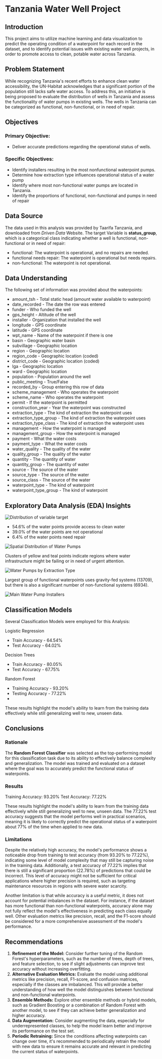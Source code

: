 # Tanzania Water Well Project
## Introduction
This project aims to utilize machine learning and data visualization to predict the operating condition of a waterpoint for each record in the dataset, and to identify potential issues with existing water well projects, in order to promote access to clean, potable water across Tanzania.

## Problem Statement
While recognizing Tanzania's recent efforts to enhance clean water accessibility, the UN-Habitat acknowledges that a significant portion of the population still lacks safe water access. To address this, an initiative is being proposed to evaluate the distribution of wells in Tanzania and assess the functionality of water pumps in existing wells. The wells in Tanzania can be categorized as functional, non-functional, or in need of repair.


## Objectives

### Primary Objective:
- Deliver accurate predictions regarding the operational status of wells.

### Specific Objectives:
- Identify installers resulting in the most nonfunctional waterpoint pumps.
- Determine how extraction type influences operational status of a water pump
- Identify where most non-functional water pumps are located in Tanzania.
- Identify the proportions of functional, non-functional and pumps in need of repair


## Data Source
The data used in this analysis was provided by Taarifa Tanzania, and downloaded from *Driven Data* Website.
The target Variable is **status_group**, which is a categorical class indicating whether a well is functional, non-functional or in need of repair:
- functional: The waterpoint is operational, and no repairs are needed.
- functional needs repair: The waterpoint is operational but needs repairs.
- non-functional: The waterpoint is not operational.

## Data Understanding
The following set of information was provided about the waterpoints:

- amount_tsh - Total static head (amount water available to waterpoint)
- date_recorded - The date the row was entered
- funder - Who funded the well
- gps_height - Altitude of the well
- installer - Organization that installed the well
- longitude - GPS coordinate
- latitude - GPS coordinate
- wpt_name - Name of the waterpoint if there is one
- basin - Geographic water basin
- subvillage - Geographic location
- region - Geographic location
- region_code - Geographic location (coded)
- district_code - Geographic location (coded)
- lga - Geographic location
- ward - Geographic location
- population - Population around the well
- public_meeting - True/False
- recorded_by - Group entering this row of data
- scheme_management - Who operates the waterpoint
- scheme_name - Who operates the waterpoint
- permit - If the waterpoint is permitted
- construction_year - Year the waterpoint was constructed
- extraction_type - The kind of extraction the waterpoint uses
- extraction_type_group - The kind of extraction the waterpoint uses
- extraction_type_class - The kind of extraction the waterpoint uses
- management - How the waterpoint is managed
- management_group - How the waterpoint is managed
- payment - What the water costs
- payment_type - What the water costs
- water_quality - The quality of the water
- quality_group - The quality of the water
- quantity - The quantity of water
- quantity_group - The quantity of water
- source - The source of the water
- source_type - The source of the water
- source_class - The source of the water
- waterpoint_type - The kind of waterpoint
- waterpoint_type_group - The kind of waterpoint


## Exploratory Data Analysis (EDA) Insights

![Distribution of variable target](pictures/distribution_of_variable_target.JPG)

- 54.6% of the water points provide access to clean water
- 39.0% of the water points are not operational
- 6.4% of the water points need repair

![Spatial Distribution of Water Pumps](pictures/spatial_distribution.JPG)

Clusters of yellow and teal points indicate regions where water infrastructure might be failing or in need of urgent attention.

![Water Pumps by Extraction Type](pictures/heatmap_of_status_and_extraction_type.JPG)

Largest group of functional waterpoints uses gravity-fed systems (13709), but there is also a significant number of non-functional systems (6934).

![Main Water Pump Installers](pictures/installer_tz.JPG)

## Classification Models
Several Classification Models were employed for this Analysis:

Logistic Regression
- Train Accuracy - 64.54%
- Test Accuracy - 64.02%

Decision Trees
- Train Accuracy - 80.05%
- Test Accuracy - 67.75%
 
Random Forest
- Training Accuracy - 93.20%
- Testing Accuracy - 77.22%
- 
These results highlight the model's ability to learn from the training data effectively while still generalizing well to new, unseen data. 
 

## Conclusions
### Rationale

The **Random Forest Classifier** was selected as the top-performing model for this classification task due to its ability to effectively balance complexity and generalization. The model was trained and evaluated on a dataset where the goal was to accurately predict the functional status of waterpoints.

### Results

Training Accuracy: 93.20%
Test Accuracy: 77.22%

These results highlight the model's ability to learn from the training data effectively while still generalizing well to new, unseen data. The 77.22% test accuracy suggests that the model performs well in practical scenarios, meaning it is likely to correctly predict the operational status of a waterpoint about 77% of the time when applied to new data.

### Limitations
Despite the relatively high accuracy, the model's performance shows a noticeable drop from training to test accuracy (from 93.20% to 77.22%), indicating some level of model complexity that may still be capturing noise in the training data. Additionally, a test accuracy of 77.22% implies that there is still a significant proportion (22.78%) of predictions that could be incorrect. This level of accuracy might not be sufficient for critical applications where higher precision is required, such as targeting maintenance resources in regions with severe water scarcity.

Another limitation is that while accuracy is a useful metric, it does not account for potential imbalances in the dataset. For instance, if the dataset has more functional than non-functional waterpoints, accuracy alone may not fully reflect the model's effectiveness in predicting each class equally well. Other evaluation metrics like precision, recall, and the F1-score should be considered for a more comprehensive assessment of the model's performance.

## Recommendations
1. **Refinement of the Model:** Consider further tuning of the Random Forest's hyperparameters, such as the number of trees, depth of trees, and feature selection, to see if slight adjustments can improve test accuracy without increasing overfitting.
2. **Alternative Evaluation Metrics:** Evaluate the model using additional metrics like precision, recall, F1-score, and confusion matrices, especially if the classes are imbalanced. This will provide a better understanding of how well the model distinguishes between functional and non-functional waterpoints.
3. **Ensemble Methods:** Explore other ensemble methods or hybrid models, such as Gradient Boosting or a combination of Random Forest with another model, to see if they can achieve better generalization and higher accuracy.
4. **Data Augmentation:** Consider augmenting the data, especially for underrepresented classes, to help the model learn better and improve its performance on the test set.
5. **Periodic Retraining:** Since the conditions affecting waterpoints can change over time, it's recommended to periodically retrain the model with new data to ensure it remains accurate and relevant in predicting the current status of waterpoints.
